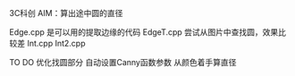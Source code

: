 3C科创
AIM：算出途中圆的直径

Edge.cpp	是可以用的提取边缘的代码
EdgeT.cpp	尝试从图片中查找圆，效果比较差
Int.cpp
Int2.cpp

TO DO
优化找圆部分
自动设置Canny函数参数
从颜色着手算直径

